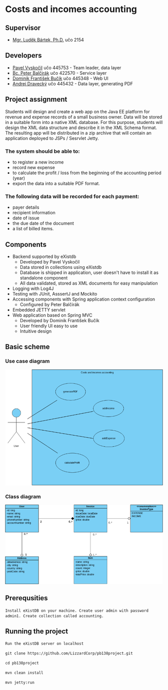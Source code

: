 # Costs and incomes accounting

## Supervisor
* [Mgr. Luděk Bártek, Ph.D.](https://github.com/ludekbartek) učo 2154

## Developers
* [Pavel Vyskočil](https://github.com/pajavyskocil)      učo 445753 - Team leader, data layer
* [Bc. Peter Balčirák](https://github.com/balcirakpeter) učo 422570 - Service layer
* [Dominik František Bučík](https://github.com/dBucik)   učo 445348 - Web UI
* [Andrej Dravecký](https://github.com/P1R0H)            učo 445432 - Data layer, generating PDF

## Project assignment
Students will design and create a web app on the Java EE platform for revenue and expense records of a small business owner. Data will be stored in a suitable form into a native XML database. For this purpose, students will design the XML data structure and describe it in the XML Schema format. The resulting app will be distributed in a zip archive that will contain an application deployed to JSPs / Sesrvlet Jetty.

### The system should be able to:
* to register a new income
* record new expense
* to calculate the profit / loss from the beginning of the accounting period (year)
* export the data into a suitable PDF format.

### The following data will be recorded for each payment:
* payer details
* recipient information
* date of issue
* the due date of the document
* a list of billed items.

## Components
* Backend supported by eXistdb
  * Developed by Pavel Vyskočil
  * Data stored in collections using eXistdb
  * Database is shipped in application, user doesn't have to install it as standalone component
  * All data validated, stored as XML documents for easy manipulation
* Logging with Log4J 
* Testing with JUnit, AsssertJ and Mockito
* Accessing components with Spring application context configuration
  * Configured by Peter Balčirák 
* Embedded JETTY servlet
* Web application based on Spring MVC
  * Developed by Dominik František Bučík
  * User friendly UI easy to use
  * Intuitive design

## Basic scheme

### Use case diagram
![Use Case diagram](https://github.com/LizzardCorp/pb138project/blob/master/docs/diagrams/useCaseDiagram.png?raw=true)

### Class diagram
![Class diagram](https://github.com/LizzardCorp/pb138project/blob/master/docs/diagrams/classDiagram.png?raw=true)

## Prerequsities
`Install eXistDB on your machine. Create user admin with password admin1. Create collection called accounting.`

## Running the project
`Run the eXistDB server on localhost`

`git clone https://github.com/LizzardCorp/pb138project.git`

`cd pb138project`

`mvn clean install`

`mvn jetty:run`
